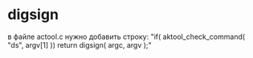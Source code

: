 # digsign
в файле actool.c нужно добавить строку: "if( aktool_check_command( "ds", argv[1] )) return digsign( argc, argv );"
